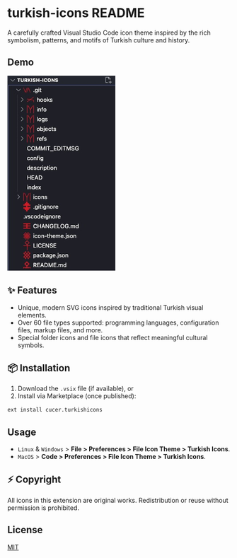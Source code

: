 # turkish-icons README

A carefully crafted Visual Studio Code icon theme inspired by the rich symbolism, patterns, and motifs of Turkish culture and history.

## Demo

![Demo](./example.jpg)

## ✨ Features

- Unique, modern SVG icons inspired by traditional Turkish visual elements.
- Over 60 file types supported: programming languages, configuration files, markup files, and more.
- Special folder icons and file icons that reflect meaningful cultural symbols.

## 📦 Installation

1. Download the `.vsix` file (if available), or
2. Install via Marketplace (once published):

```bash
ext install cucer.turkishicons
```

## Usage

- `Linux` & `Windows` > **File > Preferences > File Icon Theme > Turkish Icons**.
- `MacOS` > **Code > Preferences > File Icon Theme > Turkish Icons**.

## ⚡ Copyright

All icons in this extension are original works. Redistribution or reuse without permission is prohibited.

## License

[MIT](LICENSE)
